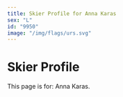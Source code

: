 ```yaml
---
title: Skier Profile for Anna Karas
sex: "L"
id: "9950"
image: "/img/flags/urs.svg" 
---
```


# Skier Profile

This page is for: Anna Karas.
    
